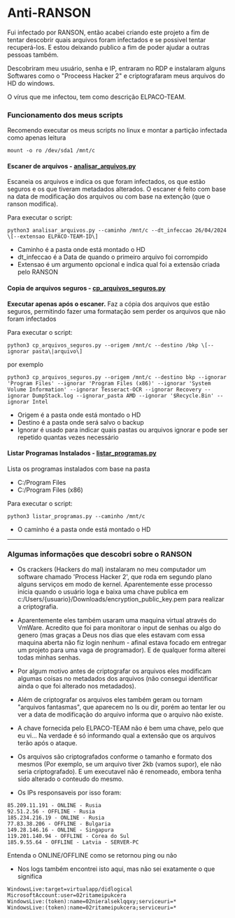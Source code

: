# Anti-RANSON

Fui infectado por RANSON, então acabei criando este projeto a fim de tentar descobrir quais arquivos foram infectados e se possivel tentar recuperá-los. E estou deixando publico a fim de poder ajudar a outras pessoas também.

Descobriram meu usuário, senha e IP, entraram no RDP e instalaram alguns Softwares como o "Proceess Hacker 2" e criptografaram meus arquivos do HD do windows.

O vírus que me infectou, tem como descrição ELPACO-TEAM.

### Funcionamento dos meus scripts
Recomendo executar os meus scripts no linux e montar a partição infectada como apenas leitura
```shell
mount -o ro /dev/sda1 /mnt/c
```

#### Escaner de arquivos - [analisar_arquivos.py](./analisar_arquivos.py)
Escaneia os arquivos e indica os que foram infectados, os que estão seguros e os que tiveram metadados alterados.
O escaner é feito com base na data de modificação dos arquivos ou com base na extenção (que o ranson modifica).

Para executar o script:
```shell
python3 analisar_arquivos.py --caminho /mnt/c --dt_infeccao 26/04/2024 \[--extensao ELPACO-TEAM-ID\]
```

* Caminho é a pasta onde está montado o HD
* dt_infeccao é a Data de quando o primeiro arquivo foi corrompido
* Extensao é um argumento opcional e indica qual foi a extensão criada pelo RANSON

#### Copia de arquivos seguros - [cp_arquivos_seguros.py](./cp_arquivos_seguros.py)
<b>Executar apenas após o escaner.</b>
Faz a cópia dos arquivos que estão seguros, permitindo fazer uma formatação sem perder os arquivos que não foram infectados

Para executar o script:
```shell
python3 cp_arquivos_seguros.py --origem /mnt/c --destino /bkp \[--ignorar pasta\|arquivo\]
```
por exemplo
```shell
python3 cp_arquivos_seguros.py --origem /mnt/c --destino bkp --ignorar 'Program Files' --ignorar 'Program Files (x86)' --ignorar 'System Volume Information' --ignorar Tesseract-OCR --ignorar Recovery --ignorar DumpStack.log --ignorar_pasta AMD --ignorar '$Recycle.Bin' --ignorar Intel
```

* Origem é a pasta onde está montado o HD
* Destino é a pasta onde será salvo o backup
* Ignorar é usado para indicar quais pastas ou arquivos ignorar e pode ser repetido quantas vezes necessário

#### Listar Programas Instalados - [listar_programas.py](./listar_programas.py)
Lista os programas instalados com base na pasta
- C:/Program Files
- C:/Program Files (x86)

Para executar o script:
```shell
python3 listar_programas.py --caminho /mnt/c
```

* O caminho é a pasta onde está montado o HD

---

### Algumas informações que descobri sobre o RANSON
* Os crackers (Hackers do mal) instalaram no meu computador um software chamado 'Process Hacker 2', que roda em segundo plano alguns serviços em modo de kernel. Aparentemente esse processo inicia quando o usuário loga e baixa uma chave publica em c:/Users/{usuario}/Downloads/encryption_public_key.pem para realizar a criptografia.

* Aparentemente eles também usaram uma maquina virtual através do VmWare. Acredito que foi para monitorar o input de senhas ou algo do genero (mas graças a Deus nos dias que eles estavam com essa maquina aberta não fiz login nenhum - afinal estava focado em entregar um projeto para uma vaga de programador). E de qualquer forma alterei todas minhas senhas.

* Por algum motivo antes de criptografar os arquivos eles modificam algumas coisas no metadados dos arquivos (não consegui identificar ainda o que foi alterado nos metadados).

* Além de criptografar os arquivos eles também geram ou tornam "arquivos fantasmas", que aparecem no ls ou dir, porém ao tentar ler ou ver a data de modificação do arquivo informa que o arquivo não existe.

* A chave fornecida pelo ELPACO-TEAM não é bem uma chave, pelo que eu vi... Na verdade é só informando qual a extensão que os arquivos terão após o ataque. 

* Os arquivos são criptografados conforme o tamanho e formato dos mesmos (Por exemplo, se um arquivo tiver 2kb (vamos supor), ele não seria criptografado). E um executavel não é renomeado, embora tenha sido alterado o conteudo do mesmo.

* Os IPs responsaveis por isso foram:
```
85.209.11.191 - ONLINE - Rusia
92.51.2.56 - OFFLINE - Rusia
185.234.216.19 - ONLINE - Rusia
77.83.38.206 - OFFLINE - Bulgaria
149.28.146.16 - ONLINE - Singapura
119.201.140.94 - OFFLINE - Corea do Sul
185.9.55.64 - OFFLINE - Latvia - SERVER-PC
```
Entenda o ONLINE/OFFLINE como se retornou ping ou não

* Nos logs também encontrei isto aqui, mas não sei exatamente o que significa
```
WindowsLive:target=virtualapp/didlogical
MicrosoftAccount:user=02ritameipukcera
WindowsLive:(token):name=02nieralseklqqxy;serviceuri=*
WindowsLive:(token):name=02ritameipukcera;serviceuri=*
```
